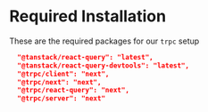 # Required Installation

These are the required packages for our `trpc` setup

```json
  "@tanstack/react-query": "latest",
  "@tanstack/react-query-devtools": "latest",
  "@trpc/client": "next",
  "@trpc/next": "next",
  "@trpc/react-query": "next",
  "@trpc/server": "next"
```
